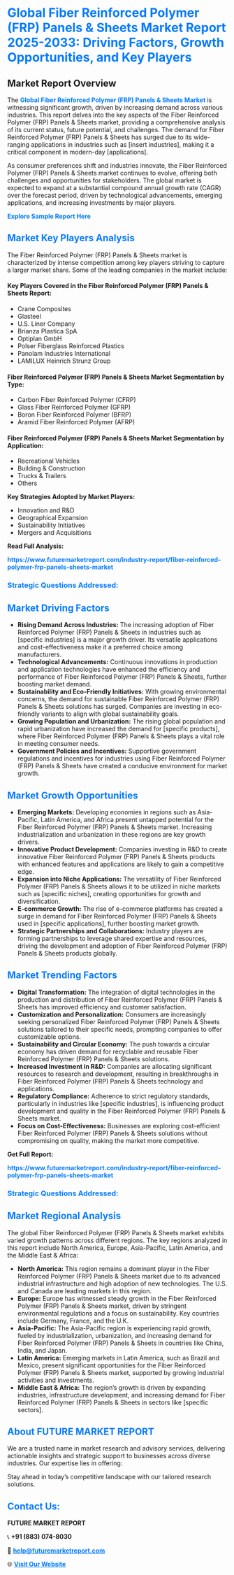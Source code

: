 <h1 style="color: #007BFF;">Global Fiber Reinforced Polymer (FRP) Panels & Sheets Market Report 2025-2033: Driving Factors, Growth Opportunities, and Key Players</h1>

<section id="overview">
<h2>Market Report Overview</h2>
<p>The <a href="https://www.futuremarketreport.com/industry-report/fiber-reinforced-polymer-frp-panels-sheets-market" style="color: #007BFF; text-decoration: none;"><strong>Global Fiber Reinforced Polymer (FRP) Panels & Sheets Market</strong></a> is witnessing significant growth, driven by increasing demand across various industries. This report delves into the key aspects of the Fiber Reinforced Polymer (FRP) Panels & Sheets market, providing a comprehensive analysis of its current status, future potential, and challenges. The demand for Fiber Reinforced Polymer (FRP) Panels & Sheets has surged due to its wide-ranging applications in industries such as [insert industries], making it a critical component in modern-day [applications].</p>
<p>As consumer preferences shift and industries innovate, the Fiber Reinforced Polymer (FRP) Panels & Sheets market continues to evolve, offering both challenges and opportunities for stakeholders. The global market is expected to expand at a substantial compound annual growth rate (CAGR) over the forecast period, driven by technological advancements, emerging applications, and increasing investments by major players.</p>
</section>

<section id="overview">
<p><a href="https://www.futuremarketreport.com/request-sample/reportId=57482" style="color: #007BFF; text-decoration: none;"><strong>Explore Sample Report Here</strong></a></p>
</section>

<section id="key-players">
<h2 style="color: #007BFF;">Market Key Players Analysis</h2>
<p>The Fiber Reinforced Polymer (FRP) Panels & Sheets market is characterized by intense competition among key players striving to capture a larger market share. Some of the leading companies in the market include:</p>
<h4>Key Players Covered in the Fiber Reinforced Polymer (FRP) Panels & Sheets Report:</h4>
<ul><li>Crane Composites</li><li>Glasteel</li><li>U.S. Liner Company</li><li>Brianza Plastica SpA</li><li>Optiplan GmbH</li><li>Polser Fiberglass Reinforced Plastics</li><li>Panolam Industries International</li><li>LAMILUX Heinrich Strunz Group</li></ul>
<h4>Fiber Reinforced Polymer (FRP) Panels & Sheets Market Segmentation by Type:</h4>
<ul><li>Carbon Fiber Reinforced Polymer (CFRP)</li><li>Glass Fiber Reinforced Polymer (GFRP)</li><li>Boron Fiber Reinforced Polymer (BFRP)</li><li>Aramid Fiber Reinforced Polymer (AFRP)</li></ul>

<h4>Fiber Reinforced Polymer (FRP) Panels & Sheets Market Segmentation by Application:</h4>
<ul><li>Recreational Vehicles</li><li>Building &amp; Construction</li><li>Trucks &amp; Trailers</li><li>Others</li></ul>
<p><strong>Key Strategies Adopted by Market Players:</strong></p>
<ul>
<li>Innovation and R&D</li>
<li>Geographical Expansion</li>
<li>Sustainability Initiatives</li>
<li>Mergers and Acquisitions</li>
</ul>
</section>

<section>
<p><strong>Read Full Analysis: </strong></p><a href="https://www.futuremarketreport.com/industry-report/fiber-reinforced-polymer-frp-panels-sheets-market" style="color: #007BFF; text-decoration: none;"><strong>https://www.futuremarketreport.com/industry-report/fiber-reinforced-polymer-frp-panels-sheets-market</strong></a>
<h3 style="color: #007BFF;">Strategic Questions Addressed:</h3>
</section>

<section id="driving-factors">
<h2 style="color: #007BFF;">Market Driving Factors</h2>
<ul>
<li><strong>Rising Demand Across Industries:</strong> The increasing adoption of Fiber Reinforced Polymer (FRP) Panels & Sheets in industries such as [specific industries] is a major growth driver. Its versatile applications and cost-effectiveness make it a preferred choice among manufacturers.</li>
<li><strong>Technological Advancements:</strong> Continuous innovations in production and application technologies have enhanced the efficiency and performance of Fiber Reinforced Polymer (FRP) Panels & Sheets, further boosting market demand.</li>
<li><strong>Sustainability and Eco-Friendly Initiatives:</strong> With growing environmental concerns, the demand for sustainable Fiber Reinforced Polymer (FRP) Panels & Sheets solutions has surged. Companies are investing in eco-friendly variants to align with global sustainability goals.</li>
<li><strong>Growing Population and Urbanization:</strong> The rising global population and rapid urbanization have increased the demand for [specific products], where Fiber Reinforced Polymer (FRP) Panels & Sheets plays a vital role in meeting consumer needs.</li>
<li><strong>Government Policies and Incentives:</strong> Supportive government regulations and incentives for industries using Fiber Reinforced Polymer (FRP) Panels & Sheets have created a conducive environment for market growth.</li>
</ul>
</section>

<section id="growth-opportunities">
<h2 style="color: #007BFF;">Market Growth Opportunities</h2>
<ul>
<li><strong>Emerging Markets:</strong> Developing economies in regions such as Asia-Pacific, Latin America, and Africa present untapped potential for the Fiber Reinforced Polymer (FRP) Panels & Sheets market. Increasing industrialization and urbanization in these regions are key growth drivers.</li>
<li><strong>Innovative Product Development:</strong> Companies investing in R&D to create innovative Fiber Reinforced Polymer (FRP) Panels & Sheets products with enhanced features and applications are likely to gain a competitive edge.</li>
<li><strong>Expansion into Niche Applications:</strong> The versatility of Fiber Reinforced Polymer (FRP) Panels & Sheets allows it to be utilized in niche markets such as [specific niches], creating opportunities for growth and diversification.</li>
<li><strong>E-commerce Growth:</strong> The rise of e-commerce platforms has created a surge in demand for Fiber Reinforced Polymer (FRP) Panels & Sheets used in [specific applications], further boosting market growth.</li>
<li><strong>Strategic Partnerships and Collaborations:</strong> Industry players are forming partnerships to leverage shared expertise and resources, driving the development and adoption of Fiber Reinforced Polymer (FRP) Panels & Sheets products globally.</li>
</ul>
</section>

<section id="trending-factors">
<h2 style="color: #007BFF;">Market Trending Factors</h2>
<ul>
<li><strong>Digital Transformation:</strong> The integration of digital technologies in the production and distribution of Fiber Reinforced Polymer (FRP) Panels & Sheets has improved efficiency and customer satisfaction.</li>
<li><strong>Customization and Personalization:</strong> Consumers are increasingly seeking personalized Fiber Reinforced Polymer (FRP) Panels & Sheets solutions tailored to their specific needs, prompting companies to offer customizable options.</li>
<li><strong>Sustainability and Circular Economy:</strong> The push towards a circular economy has driven demand for recyclable and reusable Fiber Reinforced Polymer (FRP) Panels & Sheets solutions.</li>
<li><strong>Increased Investment in R&D:</strong> Companies are allocating significant resources to research and development, resulting in breakthroughs in Fiber Reinforced Polymer (FRP) Panels & Sheets technology and applications.</li>
<li><strong>Regulatory Compliance:</strong> Adherence to strict regulatory standards, particularly in industries like [specific industries], is influencing product development and quality in the Fiber Reinforced Polymer (FRP) Panels & Sheets market.</li>
<li><strong>Focus on Cost-Effectiveness:</strong> Businesses are exploring cost-efficient Fiber Reinforced Polymer (FRP) Panels & Sheets solutions without compromising on quality, making the market more competitive.</li>
</ul>
</section>

<section>
<p><strong>Get Full Report: </strong></p><a href="https://www.futuremarketreport.com/industry-report/fiber-reinforced-polymer-frp-panels-sheets-market" style="color: #007BFF; text-decoration: none;"><strong>https://www.futuremarketreport.com/industry-report/fiber-reinforced-polymer-frp-panels-sheets-market</strong></a>
<h3 style="color: #007BFF;">Strategic Questions Addressed:</h3>
</section>


<section id="regional-analysis">
<h2 style="color: #007BFF;">Market Regional Analysis</h2>
<p>The global Fiber Reinforced Polymer (FRP) Panels & Sheets market exhibits varied growth patterns across different regions. The key regions analyzed in this report include North America, Europe, Asia-Pacific, Latin America, and the Middle East & Africa:</p>
<ul>
<li><strong>North America:</strong> This region remains a dominant player in the Fiber Reinforced Polymer (FRP) Panels & Sheets market due to its advanced industrial infrastructure and high adoption of new technologies. The U.S. and Canada are leading markets in this region.</li>
<li><strong>Europe:</strong> Europe has witnessed steady growth in the Fiber Reinforced Polymer (FRP) Panels & Sheets market, driven by stringent environmental regulations and a focus on sustainability. Key countries include Germany, France, and the U.K.</li>
<li><strong>Asia-Pacific:</strong> The Asia-Pacific region is experiencing rapid growth, fueled by industrialization, urbanization, and increasing demand for Fiber Reinforced Polymer (FRP) Panels & Sheets in countries like China, India, and Japan.</li>
<li><strong>Latin America:</strong> Emerging markets in Latin America, such as Brazil and Mexico, present significant opportunities for the Fiber Reinforced Polymer (FRP) Panels & Sheets market, supported by growing industrial activities and investments.</li>
<li><strong>Middle East & Africa:</strong> The region’s growth is driven by expanding industries, infrastructure development, and increasing demand for Fiber Reinforced Polymer (FRP) Panels & Sheets in sectors like [specific sectors].</li>
</ul>
</section>

<footer>
<h2 style="color: #007BFF;">About FUTURE MARKET REPORT</h2>
<p>We are a trusted name in market research and advisory services, delivering actionable insights and strategic support to businesses across diverse industries. Our expertise lies in offering:</p>

<p>Stay ahead in today’s competitive landscape with our tailored research solutions.</p>

<h2 style="color: #007BFF;">Contact Us:</h2>
<p><strong>FUTURE MARKET REPORT</strong></p>
<p>📞 <strong>+91 (883) 074-8030</strong></p>
<p>📧 <strong><a href="mailto:help@futuremarketreport.com" style="color: #007BFF;">help@futuremarketreport.com</a></strong></p>
<p>🌐 <strong><a href="https://www.futuremarketreport.com/" style="color: #007BFF;">Visit Our Website</a></strong></p>
</footer>